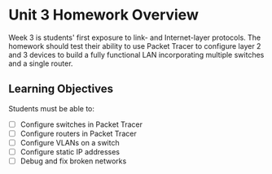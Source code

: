 # Unit 3 Homework Overview

Week 3 is students' first exposure to link- and Internet-layer protocols. The homework should test their ability to use Packet Tracer to configure layer 2 and 3 devices to build a fully functional LAN incorporating multiple switches and a single router.

## Learning Objectives

Students must be able to:

- [ ] Configure switches in Packet Tracer
- [ ] Configure routers in Packet Tracer
- [ ] Configure VLANs on a switch
- [ ] Configure static IP addresses
- [ ] Debug and fix broken networks
